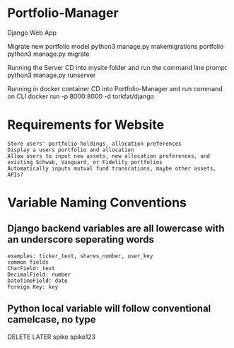 # Portfolio-Manager
Django Web App

Migrate new portfolio model
    python3 manage.py makemigrations portfolio
    python3 manage.py migrate

Running the Server
CD into mysite folder and run the command line prompt
    python3 manage.py runserver

Running in docker container
CD into Portfolio-Manager and run command on CLI
    docker run -p 8000:8000 -d torkfat/django

# Requirements for Website
    Store users' portfolio holdings, allocation preferences
    Display a users portfolio and allocation
    Allow users to input new assets, new allocation preferences, and existing Schwab, Vanguard, or Fidelity portfolios
    Automatically inputs mutual fund transcations, maybe other assets, APIs?

# Variable Naming Conventions
## Django backend variables are all lowercase with an underscore seperating words
    examples: ticker_text, shares_number, user_key
    common fields
    CharField: text
    DecimalField: number
    DateTimeField: date
    Foreign Key: key
## Python local variable will follow conventional camelcase, no type

DELETE LATER
spike
spike123